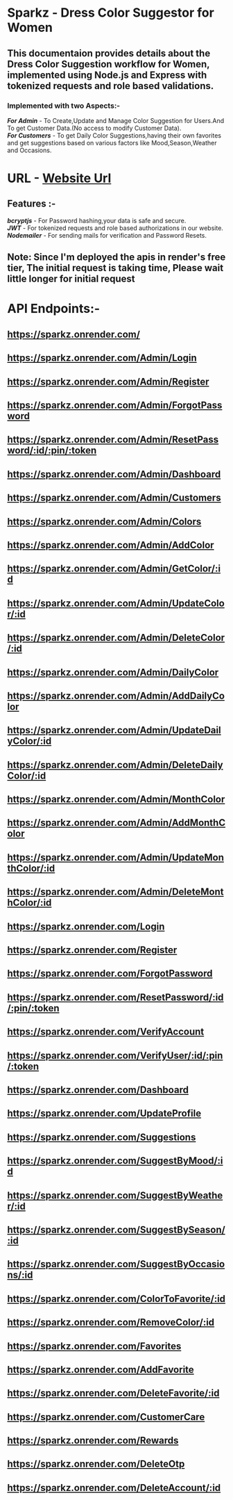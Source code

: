 # Sparkz - Dress Color Suggestor for Women

## This documentaion provides details about the Dress Color Suggestion workflow for Women, implemented using Node.js and Express with tokenized requests and role based validations.

### Implemented with two Aspects:-
***For Admin*** - To Create,Update and Manage Color Suggestion for Users.And To get Customer Data.(No access to modify Customer Data).<br/>
***For Customers*** - To get Daily Color Suggestions,having their own favorites and get suggestions based on various factors like Mood,Season,Weather and Occasions.


# URL - [Website Url](https://sparkz.onrender.com/)

## Features :-

***bcryptjs*** - For Password hashing,your data is safe and secure.<br/>
***JWT*** - For tokenized requests and role based authorizations in our website.<br/>
***Nodemailer*** - For sending mails for verification and Password Resets.</br>

## Note: Since I'm deployed the apis in render's free tier, The initial request is taking time, Please wait little longer for initial request

# API Endpoints:-

## https://sparkz.onrender.com/
## https://sparkz.onrender.com/Admin/Login
## https://sparkz.onrender.com/Admin/Register
## https://sparkz.onrender.com/Admin/ForgotPassword
## https://sparkz.onrender.com/Admin/ResetPassword/:id/:pin/:token
## https://sparkz.onrender.com/Admin/Dashboard
## https://sparkz.onrender.com/Admin/Customers
## https://sparkz.onrender.com/Admin/Colors
## https://sparkz.onrender.com/Admin/AddColor
## https://sparkz.onrender.com/Admin/GetColor/:id
## https://sparkz.onrender.com/Admin/UpdateColor/:id
## https://sparkz.onrender.com/Admin/DeleteColor/:id
## https://sparkz.onrender.com/Admin/DailyColor
## https://sparkz.onrender.com/Admin/AddDailyColor
## https://sparkz.onrender.com/Admin/UpdateDailyColor/:id
## https://sparkz.onrender.com/Admin/DeleteDailyColor/:id
## https://sparkz.onrender.com/Admin/MonthColor
## https://sparkz.onrender.com/Admin/AddMonthColor
## https://sparkz.onrender.com/Admin/UpdateMonthColor/:id
## https://sparkz.onrender.com/Admin/DeleteMonthColor/:id



## https://sparkz.onrender.com/Login
## https://sparkz.onrender.com/Register
## https://sparkz.onrender.com/ForgotPassword
## https://sparkz.onrender.com/ResetPassword/:id/:pin/:token
## https://sparkz.onrender.com/VerifyAccount
## https://sparkz.onrender.com/VerifyUser/:id/:pin/:token
## https://sparkz.onrender.com/Dashboard
## https://sparkz.onrender.com/UpdateProfile
## https://sparkz.onrender.com/Suggestions
## https://sparkz.onrender.com/SuggestByMood/:id
## https://sparkz.onrender.com/SuggestByWeather/:id
## https://sparkz.onrender.com/SuggestBySeason/:id
## https://sparkz.onrender.com/SuggestByOccasions/:id
## https://sparkz.onrender.com/ColorToFavorite/:id
## https://sparkz.onrender.com/RemoveColor/:id
## https://sparkz.onrender.com/Favorites
## https://sparkz.onrender.com/AddFavorite
## https://sparkz.onrender.com/DeleteFavorite/:id
## https://sparkz.onrender.com/CustomerCare
## https://sparkz.onrender.com/Rewards
## https://sparkz.onrender.com/DeleteOtp
## https://sparkz.onrender.com/DeleteAccount/:id
